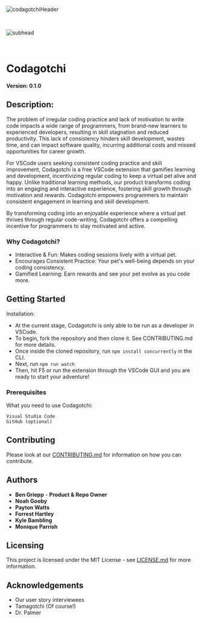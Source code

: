 ![codagotchiHeader](https://github.com/kitgore/codagotchi/assets/116697167/ec4fa4ac-e5c0-4bf9-83ab-34d0a3dd8c02)

<br/>

![subhead](https://github.com/kitgore/codagotchi/assets/116697167/848ae79c-6843-4810-9b97-4f9293cec6cc)

<br/>

# Codagotchi

#### Version: 0.1.0

## Description:

The problem of irregular coding practice and lack of motivation to write code impacts a wide range of programmers, from brand-new learners to experienced developers, resulting in skill stagnation and reduced productivity. This lack of consistency hinders skill development, wastes time, and can impact software quality, incurring additional costs and missed opportunities for career growth. 

For VSCode users seeking consistent coding practice and skill improvement, Codagotchi is a free VSCode extension that gamifies learning and development, incentivizing regular coding to keep a virtual pet alive and happy. Unlike traditional learning methods, our product transforms coding into an engaging and interactive experience, fostering skill growth through motivation and rewards. Codagotchi empowers programmers to maintain consistent engagement in learning and skill development.

By transforming coding into an enjoyable experience where a virtual pet thrives through regular code-writing, Codagotchi offers a compelling incentive for programmers to stay motivated and active.

### Why Codagotchi?
* Interactive & Fun: Makes coding sessions lively with a virtual pet.
* Encourages Consistent Practice: Your pet's well-being depends on your coding consistency.
* Gamified Learning: Earn rewards and see your pet evolve as you code more.

## Getting Started
Installation:
 * At the current stage, Codagotchi is only able to be run as a developer in VSCode.
 * To begin, fork the repository and then clone it. See CONTRIBUTING.md for more details.
 * Once inside the cloned repository, run ```npm install concurrently``` in the CLI.
 * Next, run ```npm run watch```
 * Then, hit F5 or run the extension through the VSCode GUI and you are ready to start your adventure!
   
### Prerequisites

What you need to use Codagotchi:

```
Visual Studio Code
GitHub (optional)
```

## Contributing
Please look at our [CONTRIBUTING.md](CONTRIBUTING.md) for information on how you can contribute.

## Authors
* **Ben Griepp** - **Product & Repo Owner**
* **Noah Gooby** 
* **Payton Watts**
* **Forrest Hartley**
* **Kyle Bambling**
* **Monique Parrish**

## Licensing
This project is licensed under the MIT License - see [LICENSE.md](LICENSE.md) for more information.

## Acknowledgements
* Our user story interviewees
* Tamagotchi (Of course!)
* Dr. Palmer
